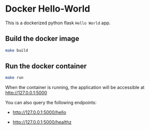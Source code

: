# Docker Hello-World

This is a dockerized python flask `Hello World` app.

## Build the docker image

```bash
make build
```

## Run the docker container

```bash
make run
```

When the container is running, the application will be accessible at http://127.0.0.1:5000 

You can also query the following endpoints: 

* http://127.0.0.1:5000/hello

* http://127.0.0.1:5000/healthz
